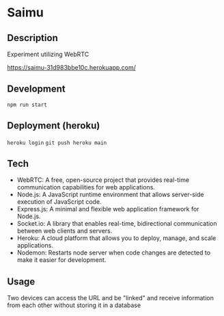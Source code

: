 # Saimu

## Description
Experiment utilizing WebRTC

https://saimu-31d983bbe10c.herokuapp.com/

## Development
`npm run start`

## Deployment (heroku)
`heroku login`
`git push heroku main`

## Tech
- WebRTC: A free, open-source project that provides real-time communication capabilities for web applications.
- Node.js: A JavaScript runtime environment that allows server-side execution of JavaScript code.
- Express.js: A minimal and flexible web application framework for Node.js.
- Socket.io: A library that enables real-time, bidirectional communication between web clients and servers.
- Heroku: A cloud platform that allows you to deploy, manage, and scale applications.
- Nodemon: Restarts node server when code changes are detected to make it easier for development.

## Usage
Two devices can access the URL and be "linked" and receive information from each other without storing it in a database